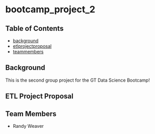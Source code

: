# bootcamp_project_2

## Table of Contents
* [background](#background)
* [etlprojectproposal](#etlprojectproposal)
* [teammembers](#teammembers)

## Background
This is the second group project for the GT Data Science Bootcamp!

## ETL Project Proposal

## Team Members
* Randy Weaver
